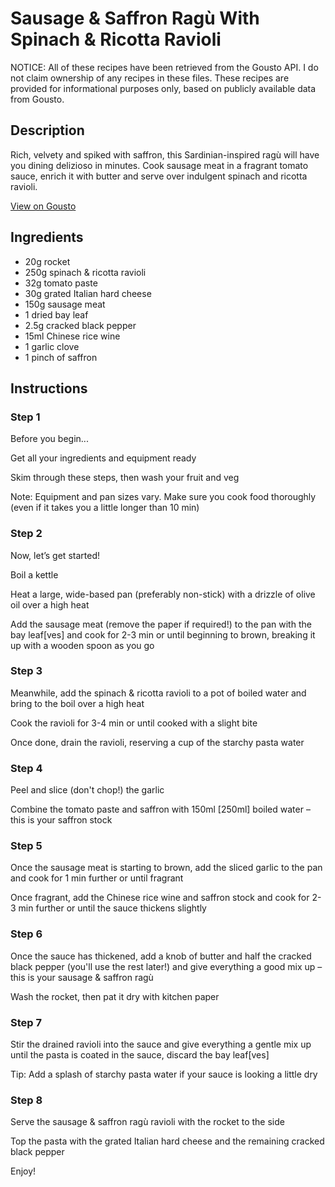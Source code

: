 # Sausage & Saffron Ragù With Spinach & Ricotta Ravioli

NOTICE: All of these recipes have been retrieved from the Gousto API. I do not claim ownership of any recipes in these files. These recipes are provided for informational purposes only, based on publicly available data from Gousto.

## Description

Rich, velvety and spiked with saffron, this Sardinian-inspired ragù will have you dining delizioso in minutes. Cook sausage meat in a fragrant tomato sauce, enrich it with butter and serve over indulgent spinach and ricotta ravioli. 

[View on Gousto](https://www.gousto.co.uk/recipes/cookbook/sausage-saffron-ragu-with-spinach-ricotta-ravioli)

## Ingredients

- 20g rocket
- 250g spinach & ricotta ravioli
- 32g tomato paste
- 30g grated Italian hard cheese
- 150g sausage meat
- 1 dried bay leaf
- 2.5g cracked black pepper
- 15ml Chinese rice wine
- 1 garlic clove
- 1 pinch of saffron

## Instructions


### Step 1

Before you begin...

Get all your ingredients and equipment ready

Skim through these steps, then wash your fruit and veg

Note: Equipment and pan sizes vary. Make sure you cook food thoroughly (even if it takes you a little longer than 10 min)


### Step 2

Now, let’s get started!

Boil a kettle

Heat a large, wide-based pan (preferably non-stick) with a drizzle of olive oil over a high heat

Add the sausage meat (remove the paper if required!) to the pan with the bay leaf<span class="text-danger">[ves]</span> and cook for 2-3 min or until beginning to brown, breaking it up with a wooden spoon as you go


### Step 3

Meanwhile, add the spinach & ricotta ravioli to a pot of boiled water and bring to the boil over a high heat

Cook the ravioli for 3-4 min or until cooked with a slight bite

Once done, drain the ravioli, reserving a cup of the starchy pasta water


### Step 4

Peel and slice (don't chop!) the garlic

Combine the tomato paste and saffron with 150ml <span class="text-danger">[250ml] </span>boiled water – this is your saffron stock


### Step 5

Once the sausage meat is starting to brown, add the sliced garlic to the pan and cook for 1 min further or until fragrant

Once fragrant, add the Chinese rice wine and saffron stock and cook for 2-3 min further or until the sauce thickens slightly


### Step 6

Once the sauce has thickened, add a knob of butter and half the cracked black pepper (you'll use the rest later!) and give everything a good mix up – this is your sausage & saffron ragù

Wash the rocket, then pat it dry with kitchen paper


### Step 7

Stir the drained ravioli into the sauce and give everything a gentle mix up until the pasta is coated in the sauce, discard the bay leaf<span class="text-danger">[ves]</span>

Tip: Add a splash of starchy pasta water if your sauce is looking a little dry

### Step 8

Serve the sausage & saffron ragù ravioli with the rocket to the side

Top the pasta with the grated Italian hard cheese and the remaining cracked black pepper

Enjoy!


